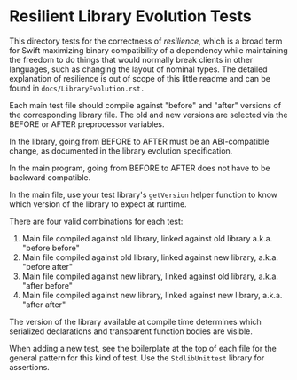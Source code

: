 # Resilient Library Evolution Tests

This directory tests for the correctness of *resilience*, which is a
broad term for Swift maximizing binary compatibility of a dependency
while maintaining the freedom to do things that would normally break
clients in other languages, such as changing the layout of nominal
types. The detailed explanation of resilience is out of scope of this
little readme and can be found in ``docs/LibraryEvolution.rst.``

Each main test file should compile against "before" and "after"
versions of the corresponding library file. The old and new versions
are selected via the BEFORE or AFTER preprocessor variables.

In the library, going from BEFORE to AFTER must be an ABI-compatible
change, as documented in the library evolution specification.

In the main program, going from BEFORE to AFTER does not have to be
backward compatible.

In the main file, use your test library's `getVersion` helper function
to know which version of the library to expect at runtime.

There are four valid combinations for each test:

1. Main file compiled against old library, linked against old library
   a.k.a. "before before"
2. Main file compiled against old library, linked against new library,
   a.k.a. "before after"
3. Main file compiled against new library, linked against old library,
   a.k.a. "after before"
4. Main file compiled against new library, linked against new library,
   a.k.a. "after after"

The version of the library available at compile time determines which
serialized declarations and transparent function bodies are visible.

When adding a new test, see the boilerplate at the top of each file for
the general pattern for this kind of test. Use the `StdlibUnittest`
library for assertions.
